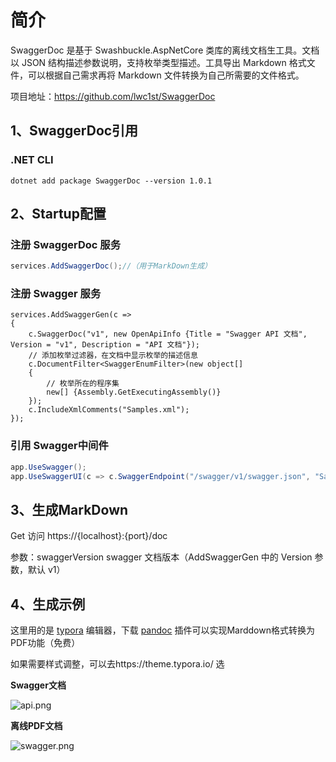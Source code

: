 # 简介

SwaggerDoc 是基于 Swashbuckle.AspNetCore 类库的离线文档生工具。文档以 JSON 结构描述参数说明，支持枚举类型描述。工具导出 Markdown 格式文件，可以根据自己需求再将 Markdown 文件转换为自己所需要的文件格式。

项目地址：https://github.com/lwc1st/SwaggerDoc

##  1、SwaggerDoc引用 

### .NET CLI

```
dotnet add package SwaggerDoc --version 1.0.1
```
## 2、Startup配置

### 注册 SwaggerDoc 服务

```C#
services.AddSwaggerDoc();//（用于MarkDown生成）
```

### 注册 Swagger 服务

```
services.AddSwaggerGen(c =>
{
	c.SwaggerDoc("v1", new OpenApiInfo {Title = "Swagger API 文档", Version = "v1", Description = "API 文档"});
	// 添加枚举过滤器，在文档中显示枚举的描述信息
	c.DocumentFilter<SwaggerEnumFilter>(new object[]
	{
		// 枚举所在的程序集
		new[] {Assembly.GetExecutingAssembly()}
	});
	c.IncludeXmlComments("Samples.xml");
});
```

### 引用 Swagger中间件

```C#
app.UseSwagger();
app.UseSwaggerUI(c => c.SwaggerEndpoint("/swagger/v1/swagger.json", "Samples v1"));
```
## 3、生成MarkDown

Get 访问 https://{localhost}:{port}/doc

参数：swaggerVersion swagger 文档版本（AddSwaggerGen 中的 Version 参数，默认 v1）

## 4、生成示例

这里用的是 [typora](https://www.typora.io/) 编辑器，下载 [pandoc](https://github.com/jgm/pandoc/releases) 插件可以实现Marddown格式转换为PDF功能（免费）

如果需要样式调整，可以去https://theme.typora.io/ 选



**Swagger文档**

![api.png](https://github.com/lwc1st/SwaggerDoc/blob/master/Docs/Images/api.png?raw=true)

**离线PDF文档**

![swagger.png](https://github.com/lwc1st/SwaggerDoc/blob/master/Docs/Images/swagger.png?raw=true)


